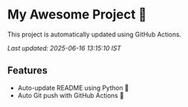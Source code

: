# My Awesome Project 🚀

This project is automatically updated using GitHub Actions.

_Last updated: 2025-06-16 13:15:10 IST_

## Features
- Auto-update README using Python 🐍
- Auto Git push with GitHub Actions 🤖
